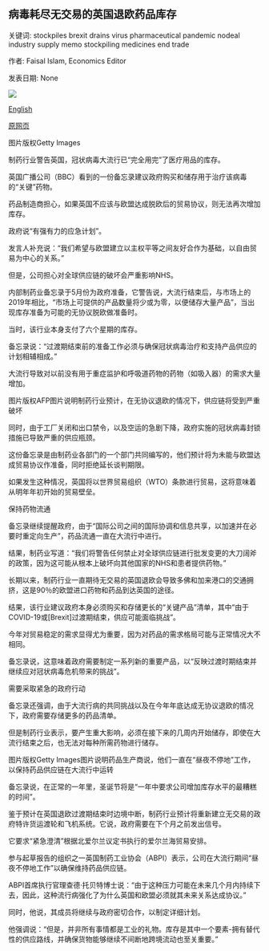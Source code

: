 ## 病毒耗尽无交易的英国退欧药品库存

关键词: stockpiles brexit drains virus pharmaceutical pandemic nodeal industry supply memo stockpiling medicines end trade

作者: Faisal Islam, Economics Editor

发表日期: None

![](https://ichef.bbci.co.uk/news/1024/branded_news/02B7/production/_112759600_drugs2.jpg)

[English](%27Virus%20drains%20no-deal%20Brexit%20medicines%20stockpiles%27.md)

[原网页](https://www.bbc.com/news/business-52959639)

图片版权Getty Images

制药行业警告英国，冠状病毒大流行已“完全用完”了医疗用品的库存。

英国广播公司（BBC）看到的一份备忘录建议政府购买和储存用于治疗该病毒的“关键”药物。

药品制造商担心，如果英国不应该与欧盟达成脱欧后的贸易协议，则无法再次增加库存。

政府说“有强有力的应急计划”。

发言人补充说：“我们希望与欧盟建立以主权平等之间友好合作为基础，以自由贸易为中心的关系。”

但是，公司担心对全球供应链的破坏会严重影响NHS。

内部制药业备忘录于5月份为政府准备，它警告说，大流行结束后，与市场上的2019年相比，“市场上可提供的产品数量将少或为零，以便储存大量产品”，当出现库存准备为可能的无协议脱欧做准备时。

当时，该行业本身支付了六个星期的库存。

备忘录说：“过渡期结束前的准备工作必须与确保冠状病毒治疗和支持产品供应的计划相辅相成。”

大流行导致对以前没有用于重症监护和呼吸道药物的药物（如吸入器）的需求大量增加。

图片版权AFP图片说明制药行业预计，在无协议退欧的情况下，供应链将受到严重破坏

同时，由于工厂关闭和出口禁令，以及空运的急剧下降，政府实施的冠状病毒封锁措施已导致严重的供应瓶颈。

这份备忘录是由制药业各部门的一个部门共同编写的，他们预计将为未能与欧盟达成贸易协议作准备，同时拒绝延长谈判期限。

如果发生这种情况，英国将以世界贸易组织（WTO）条款进行贸易，这将意味着从明年年初开始的贸易壁垒。

保持药物流通

备忘录继续提醒政府，由于“国际公司之间的国际协调和信息共享，以加速并在必要时重定向生产”，药品流通一直在大流行中进行。

结果，制药业写道：“我们将警告任何禁止对全球供应链进行批发变更的大刀阔斧的政策，因为这可能从根本上破坏向其他国家的NHS和患者提供药物。”

长期以来，制药行业一直期待无交易的英国退欧会导致多佛和加来港口的交通拥挤，这是90％的欧盟进口药物和药品到达英国的途径。

结果，该行业建议政府本身必须购买和存储更长的“关键产品”清单，其中“由于COVID-19或[Brexit]过渡期结束，供应可能面临挑战”。

今年对贸易稳定的需求显得尤为重要，因为对药品的需求格局可能与正常情况大不相同。

备忘录说，这意味着政府需要制定一系列新的重要产品，以“反映过渡时期结束并继续应对冠状病毒危机带来的挑战”。

需要采取紧急的政府行动

备忘录还强调，由于大流行病的共同挑战以及在今年年底达成无协议退欧的情况下，政府需要存储更多的药品清单。

但是制药行业表示，要产生重大影响，必须在接下来的几周内开始储存，即使在大流行结束之后，也无法对每种所需药物进行储存。

图片版权Getty Images图片说明药品生产商说，他们一直在“昼夜不停地”工作，以保持药品供应链在大流行中运转

备忘录说，在正常的一年里，圣诞节将是“一年中要求公司增加库存水平的最糟糕的时间”。

鉴于预计在英国退欧过渡期结束时边境中断，制药行业预计将重新建立无交易的政府特许货运渡轮和飞机系统。它说，政府需要在下个月之前发出信号。

它要求“紧急澄清”根据北爱尔兰议定书执行的爱尔兰海贸易安排。

参与起草报告的组织之一英国制药工业协会（ABPI）表示，公司在大流行期间“昼夜不停地工作”以确保维持药品供应链。

ABPI首席执行官理查德·托贝特博士说：“由于这种压力可能在未来几个月内持续下去，因此，这种流行病强化了为什么英国和欧盟必须就其未来关系达成协议。”

同时，他说，其成员将继续与政府密切合作，以制定详细计划。

他强调说：“但是，并非所有事情都是工业的礼物。库存是其中一个要素-拥有替代性的供应路线，并确保货物能够继续不间断地跨境流动也至关重要。”